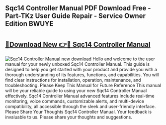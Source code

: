 ## Sqc14 Controller Manual PDF Download Free - Part-TKz User Guide Repair - Service Owner Edition BWUYE

# <h2><a href="http://bc77230.oget.top/?id=Sqc14+Controller+Manual">🔗Download New 👉🔴 Sqc14 Controller Manual</a></h2>

[![Sqc14 Controller Manual new download](https://i.imgur.com/5g1atiW.png)](http://bc77230.oget.top/?id=Sqc14+Controller+Manual)
Hello and welcome to the user manual for your newly unboxed Sqc14 Controller Manual. This guide is designed to help you get started with your product and provide you with a thorough understanding of its features, functions, and capabilities. You will find clear instructions for installation, operation, maintenance, and troubleshooting. Please Keep This Manual for Future Reference This manual will be your reliable guide to using your new Sqc14 Controller Manual effectively. Sqc14 Controller Manual advanced features include real-time monitoring, voice commands, customizable alerts, and multi-device compatibility, all accessible through the sleek and user-friendly interface. Please Share Your Thoughts Sqc14 Controller Manual. Your feedback is invaluable to us. Please share your thoughts and suggestions.
